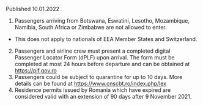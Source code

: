 Published 10.01.2022
1. Passengers arriving from Botswana, Eswatini, Lesotho, Mozambique, Namibia, South Africa or Zimbabwe are not allowed to enter.
- This does not apply to nationals of EEA Member States and Switzerland.
2. Passengers and airline crew must present a completed digital Passenger Locator Form (dPLF) upon arrival. The form must be completed at most 24 hours before departure and can be obtained at <a href="https://plf.gov.ro">https://plf.gov.ro</a>
3. Passengers could be subject to quarantine for up to 10 days. More details can be found at <a href="https://www.cnscbt.ro/index.php/lex">https://www.cnscbt.ro/index.php/lex</a>
4. Residence permits issued by Romania which have expired are considered valid with an extension of 90 days after 9 November 2021.